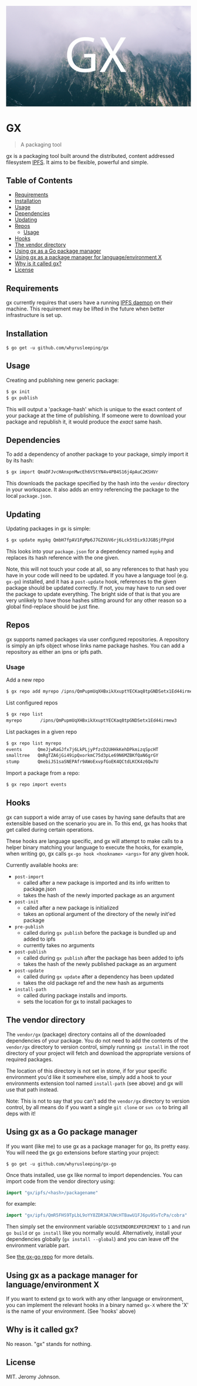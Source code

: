 ![gx logo](logo.jpeg)

# GX
> A packaging tool

gx is a packaging tool built around the distributed, content addressed filesystem
[IPFS](//github.com/ipfs/ipfs). It aims to be flexible, powerful and simple.

## Table of Contents
- [Requirements](#requirements)
- [Installation](#installation)
- [Usage](#usage)
- [Dependencies](#dependencies)
- [Updating](#updating)
- [Repos](#repos)
  - [Usage](#usage-1)
- [Hooks](#hooks)
- [The vendor directory](#the-vendor-directory)
- [Using gx as a Go package manager](#using-gx-as-a-go-package-manager)
- [Using gx as a package manager for language/environment X](#using-gx-as-a-package-manager-for-languageenvironment-x)
- [Why is it called gx?](#why-is-it-called-gx)
- [License](#license)

## Requirements
gx currently requires that users have a running [IPFS daemon](//github.com/ipfs/go-ipfs) on their machine.
This requirement may be lifted in the future when better infrastructure is set
up.

## Installation

```
$ go get -u github.com/whyrusleeping/gx
```

## Usage

Creating and publishing new generic package:

```bash
$ gx init
$ gx publish
```

This will output a 'package-hash' which is unique to the exact content of your
package at the time of publishing. If someone were to download your package and
republish it, it would produce the *exact* same hash.


## Dependencies
To add a dependency of another package to your package, simply import it by its
hash:

```bash
$ gx import QmaDFJvcHAnxpnMwcEh6VStYN4v4PB4S16j4pAuC2KSHVr
```

This downloads the package specified by the hash into the `vendor` directory in your
workspace. It also adds an entry referencing the package to the local `package.json`.

## Updating
Updating packages in gx is simple:

```bash
$ gx update mypkg QmbH7fpAV1FgMp6J7GZXUV6rj6Lck5tDix9JJGBSjFPgUd
```

This looks into your `package.json` for a dependency named `mypkg` and replaces
its hash reference with the one given.

Note, this will not touch your code at all, so any references to that hash you
have in your code will need to be updated. If you have a language tool
(e.g. `gx-go`) installed, and it has a `post-update` hook, references to the
given package should be updated correctly. If not, you may have to run sed over
the package to update everything. The bright side of that is that you are very
unlikely to have those hashes sitting around for any other reason so a global
find-replace should be just fine.

## Repos
gx supports named packages via user configured repositories. A repository is
simply an ipfs object whose links name package hashes. You can add a repository
as either an ipns or ipfs path.

### Usage

Add a new repo
```bash
$ gx repo add myrepo /ipns/QmPupmUqXHBxikXxuptYECKaq8tpGNDSetx1Ed44irmew3
```

List configured repos
```bash
$ gx repo list
myrepo       /ipns/QmPupmUqXHBxikXxuptYECKaq8tpGNDSetx1Ed44irmew3
```

List packages in a given repo
```bash
$ gx repo list myrepo
events      QmeJjwRaGJfx7j6LkPLjyPfzcD2UHHkKehDPkmizqSpcHT
smalltree   QmRgTZA6jGi49ipQxorkmC75d3pLe69N6MZBKfQaN6grGY
stump       QmebiJS1saSNEPAfr9AWoExvpfGoEK4QCtdLKCK4z6Qw7U
```

Import a package from a repo:
```bash
$ gx repo import events
```

## Hooks
gx can support a wide array of use cases by having sane defaults that are
extensible based on the scenario you are in. To this end, gx has hooks that
get called during certain operations.

These hooks are language specific, and gx will attempt to make calls to a
helper binary matching your language to execute the hooks, for example, when
writing go, gx calls `gx-go hook <hookname> <args>` for any given hook.

Currently available hooks are:

- `post-import`
  - called after a new package is imported and its info written to package.json
  - takes the hash of the newly imported package as an argument
- `post-init`
  - called after a new package is initialized
  - takes an optional argument of the directory of the newly init'ed package
- `pre-publish`
  - called during `gx publish` before the package is bundled up and added to ipfs
  - currently takes no arguments
- `post-publish`
  - called during `gx publish` after the package has been added to ipfs
  - takes the hash of the newly published package as an argument
- `post-update`
  - called during `gx update` after a dependency has been updated
  - takes the old package ref and the new hash as arguments
- `install-path`
  - called during package installs and imports.
  - sets the location for gx to install packages to

## The vendor directory

The `vendor/gx` (package) directory contains all of the downloaded dependencies of
your package.  You do not need to add the contents of the `vendor/gx` directory to
version control, simply running `gx install` in the root directory of your
project will fetch and download the appropriate versions of required packages. 

The location of this directory is not set in stone, if for your specific
environment you'd like it somewhere else, simply add a hook to your environments
extension tool named `install-path` (see above) and gx will use that path
instead.

Note: This is not to say that you can't add the `vendor/gx` directory to version
control, by all means do if you want a single `git clone` or `svn co` to bring
all deps with it!

## Using gx as a Go package manager

If you want (like me) to use gx as a package manager for go, its pretty easy.
You will need the gx go extensions before starting your project:
```
$ go get -u github.com/whyrusleeping/gx-go
```

Once thats installed, use gx like normal to import dependencies.
You can import code from the vendor directory using:
```go
import "gx/ipfs/<hash>/packagename"
```
for example:
```go
import "gx/ipfs/QmR5FHS9TpLbL9oYY8ZDR3A7UWcHTBawU1FJ6pu9SvTcPa/cobra"
```

Then simply set the environment variable `GO15VENDOREXPERIMENT` to `1` and run
`go build` or `go install` like you normally would. Alternatively, install
your dependencies globally (`gx install --global`) and you can leave off the
environment variable part.

See [the gx-go repo](https://github.com/whyrusleeping/gx-go) for more details.

## Using gx as a package manager for language/environment X

If you want to extend gx to work with any other language or environment,
you can implement the relevant hooks in a binary named `gx-X` where the 'X'
is the name of your environment. (See 'hooks' above)

## Why is it called gx?

No reason. "gx" stands for nothing.

## License

MIT. Jeromy Johnson.
